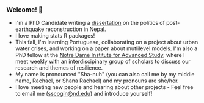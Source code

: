 ### Welcome! 👋

- I'm a PhD Candidate writing a [dissertation](https://shanascogin.com/dissertation/) on the politics of post-earthquake reconstruction in Nepal. 
- I love making stats R packages!
- This fall, I'm learning Portuguese, collaborating on a project about urban water crises, and working on a paper about mutlilevel models. I'm also a PhD fellow at the [Notre Dame Institute for Advanced Study](https://ndias.nd.edu/fellowships/themes/2021-2022-resilience/), where I meet weekly with an interdiscipinary group of scholars to discuss our research and themes of resilience.
- My name is pronounced "Sha-nuh" (you can also call me by my middle name, Rachael, or Shana Rachael) and my pronouns are she/her.
- I love meeting new people and hearing about other projects - Feel free to email me (sscogin@nd.edu) and introduce yourself!


<!--
**ShanaScogin/ShanaScogin** is a ✨ _special_ ✨ repository because its `README.md` (this file) appears on your GitHub profile.

Here are some ideas to get you started:

- 🔭 I’m currently working on ...
- 🌱 I’m currently learning ...
- 👯 I’m looking to collaborate on ...
- 🤔 I’m looking for help with ...
- 💬 Ask me about ...
- 📫 How to reach me: ...
- 😄 Pronouns: ...
- ⚡ Fun fact: ...
-->

